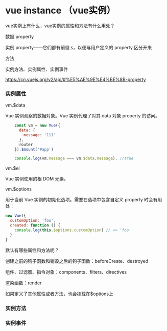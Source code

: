 # vue instance （vue实例）

vue实例上有什么，vue实例的属性和方法有什么用处？

数据 property

实例 property——它们都有前缀 `$`，以便与用户定义的 property 区分开来

方法

实例方法、实例属性、实例事件

https://cn.vuejs.org/v2/api/#%E5%AE%9E%E4%BE%8B-property



### 实例属性

vm.$data

Vue 实例观察的数据对象。Vue 实例代理了对其 data 对象 property 的访问。

```js
    const vm = new Vue({
      data: {
        message: '111'
      },
      router
    }).$mount('#app')

    console.log(vm.message === vm.$data.message); //true
```



vm.$el

Vue 实例使用的根 DOM 元素。



vm.$options

用于当前 Vue 实例的初始化选项。需要在选项中包含自定义 property 时会有用处：

```js
new Vue({
  customOption: 'foo',
  created: function () {
    console.log(this.$options.customOption) // => 'foo'
  }
}
```

默认有哪些属性和方法呢？

创建之前的钩子函数和销毁之后的钩子函数：beforeCreate、destroyed

组件、过滤器、指令对象：components、filters、directives

渲染函数：render

如果定义了其他属性或者方法，也会挂载在$options上



### 实例方法



### 实例事件